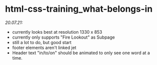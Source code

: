 # html-css-training_what-belongs-in

*20.07.21:*

- currently looks best at resolution 1330 x 853
- currently only supports "Fire Lookout" as Subpage
- still a lot to do, but good start 
- footer elements aren't linked jet
- Header text "in/to/on" should be animated to only see one word at a time.
